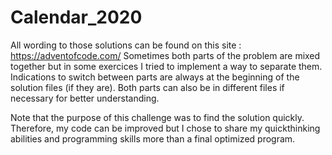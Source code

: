 # Calendar_2020
All wording to those solutions can be found on this site : https://adventofcode.com/
Sometimes both parts of the problem are mixed together but in some exercices I tried to implement a way to separate them.
Indications to switch between parts are always at the beginning of the solution files (if they are).
Both parts can also be in different files if necessary for better understanding.

Note that the purpose of this challenge was to find the solution quickly.
Therefore, my code can be improved but I chose to share my quickthinking abilities and programming skills more than a final optimized program.
